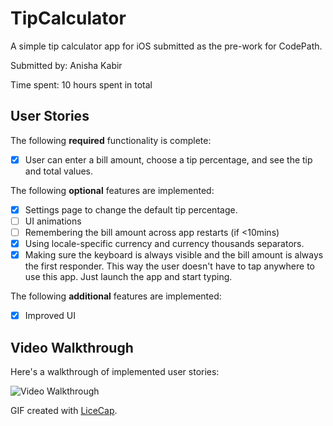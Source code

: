 # TipCalculator
A simple tip calculator app for iOS submitted as the pre-work for CodePath.

Submitted by: Anisha Kabir

Time spent: 10 hours spent in total

## User Stories

The following **required** functionality is complete:

* [X] User can enter a bill amount, choose a tip percentage, and see the tip and total values.

The following **optional** features are implemented:
* [X] Settings page to change the default tip percentage.
* [ ] UI animations
* [ ] Remembering the bill amount across app restarts (if <10mins)
* [X] Using locale-specific currency and currency thousands separators.
* [X] Making sure the keyboard is always visible and the bill amount is always the first responder. This way the user doesn't have to tap anywhere to use this app. Just launch the app and start typing.

The following **additional** features are implemented:
- [X] Improved UI

## Video Walkthrough 

Here's a walkthrough of implemented user stories:

<img src='http://g.recordit.co/MjxoQPk2XQ.gif' title='Video Walkthrough' width='' alt='Video Walkthrough' />

GIF created with [LiceCap](http://www.cockos.com/licecap/).
